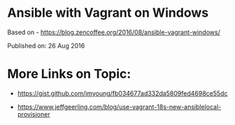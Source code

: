 # Ansible with Vagrant on Windows
Based on - https://blog.zencoffee.org/2016/08/ansible-vagrant-windows/

Published on: 26 Aug 2016



# More Links on Topic:
 - https://gist.github.com/jmyoung/fb034677ad332da5809fed4698ce55dc

  - https://www.jeffgeerling.com/blog/use-vagrant-18s-new-ansiblelocal-provisioner